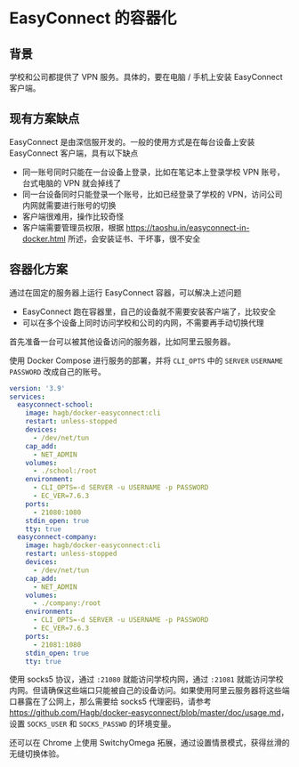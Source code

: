 # EasyConnect 的容器化

## 背景

学校和公司都提供了 VPN 服务。具体的，要在电脑 / 手机上安装 EasyConnect 客户端。

## 现有方案缺点

EasyConnect 是由深信服开发的。一般的使用方式是在每台设备上安装 EasyConnect 客户端，具有以下缺点

- 同一账号同时只能在一台设备上登录，比如在笔记本上登录学校 VPN 账号，台式电脑的 VPN 就会掉线了
- 同一台设备同时只能登录一个账号，比如已经登录了学校的 VPN，访问公司内网就需要进行账号的切换
- 客户端很难用，操作比较奇怪
- 客户端需要管理员权限，根据 <https://taoshu.in/easyconnect-in-docker.html> 所述，会安装证书、干坏事，很不安全

## 容器化方案

通过在固定的服务器上运行 EasyConnect 容器，可以解决上述问题

- EasyConnect 跑在容器里，自己的设备就不需要安装客户端了，比较安全
- 可以在多个设备上同时访问学校和公司的内网，不需要再手动切换代理

首先准备一台可以被其他设备访问的服务器，比如阿里云服务器。

使用 Docker Compose 进行服务的部署，并将 `CLI_OPTS` 中的 `SERVER` `USERNAME` `PASSWORD` 改成自己的账号。

```yaml
version: '3.9'
services:
  easyconnect-school:
    image: hagb/docker-easyconnect:cli
    restart: unless-stopped
    devices:
      - /dev/net/tun
    cap_add:
      - NET_ADMIN
    volumes:
      - ./school:/root
    environment:
      - CLI_OPTS=-d SERVER -u USERNAME -p PASSWORD
      - EC_VER=7.6.3
    ports:
      - 21080:1080
    stdin_open: true
    tty: true
  easyconnect-company:
    image: hagb/docker-easyconnect:cli
    restart: unless-stopped
    devices:
      - /dev/net/tun
    cap_add:
      - NET_ADMIN
    volumes:
      - ./company:/root
    environment:
      - CLI_OPTS=-d SERVER -u USERNAME -p PASSWORD
      - EC_VER=7.6.3
    ports:
      - 21081:1080
    stdin_open: true
    tty: true
```

使用 socks5 协议，通过 `:21080` 就能访问学校内网，通过 `:21081` 就能访问学校内网。但请确保这些端口只能被自己的设备访问。如果使用阿里云服务器将这些端口暴露在了公网上，那么需要给 socks5 代理密码，请参考 <https://github.com/Hagb/docker-easyconnect/blob/master/doc/usage.md>，设置 `SOCKS_USER` 和 `SOCKS_PASSWD` 的环境变量。

还可以在 Chrome 上使用 SwitchyOmega 拓展，通过设置情景模式，获得丝滑的无缝切换体验。
